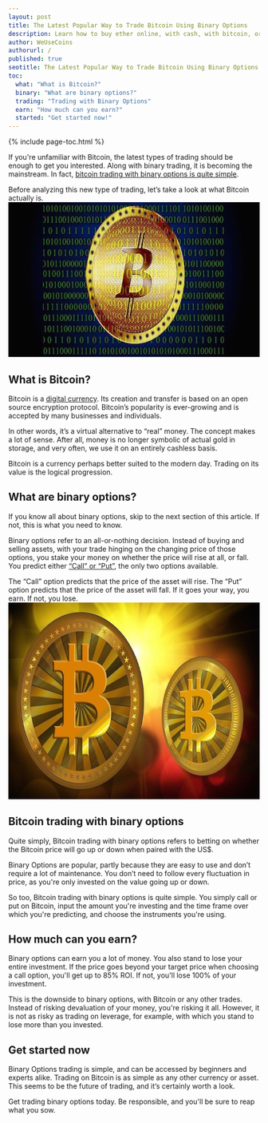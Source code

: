 ```yaml
---
layout: post
title: The Latest Popular Way to Trade Bitcoin Using Binary Options
description: Learn how to buy ether online, with cash, with bitcoin, or with PayPal.
author: WeUseCoins
authorurl: /
published: true
seotitle: The Latest Popular Way to Trade Bitcoin Using Binary Options
toc:
  what: "What is Bitcoin?"
  binary: "What are binary options?"
  trading: "Trading with Binary Options"
  earn: "How much can you earn?"
  started: "Get started now!"
---
```

{% include page-toc.html %}

<p>If you're unfamiliar with Bitcoin, the latest types of trading should be enough to get you interested. Along with binary trading, it is becoming the mainstream. In fact, <a href="http://www.anyoption.com/bitcoin-options">bitcoin trading with binary options is quite simple</a>.

<p>Before analyzing this new type of trading, let’s take a look at what Bitcoin actually is.

<img src="/images/bitcoin-trading-with-binary-options.jpg" width="700" height="310" alt="Trade Bitcoin binary options"/>

<h2 id="what">What is Bitcoin?</h2>

<p>Bitcoin is a <a href="https://en.wikipedia.org/wiki/Digital_currency">digital currency</a>. Its creation and transfer is based on an open source encryption protocol. Bitcoin’s popularity is ever-growing and is accepted by many businesses and individuals.

<p>In other words, it’s a virtual alternative to “real” money. The concept makes a lot of sense. After all, money is no longer symbolic of actual gold in storage, and very often, we use it on an entirely cashless basis.

<p>Bitcoin is a currency perhaps better suited to the modern day. Trading on its value is the logical progression.

<h2 id="binary">What are binary options?</h2>

<p>If you know all about binary options, skip to the next section of this article. If not, this is what you need to know.

<p>Binary options refer to an all-or-nothing decision. Instead of buying and selling assets, with your trade hinging on the changing price of those options, you stake your money on whether the price will rise at all, or fall. You predict either <a href="http://www.investopedia.com/exam-guide/cfa-level-1/derivatives/options-calls-puts.asp">“Call” or “Put”</a>, the only two options available.

<p>The “Call” option predicts that the price of the asset will rise. The “Put” option predicts that the price of the asset will fall. If it goes your way, you earn. If not, you lose.

<img src="/images/bitcoin-trading-with-binary-options-2.jpg" width="700" height="394" alt="How to trade Bitcoin binary options"/>

<h2 id="trading">Bitcoin trading with binary options</h2>

<p>Quite simply, Bitcoin trading with binary options refers to betting on whether the Bitcoin price will go up or down when paired with the US$.

<p>Binary Options are popular, partly because they are easy to use and don’t require a lot of maintenance. You don’t need to follow every fluctuation in price, as you're only invested on the value going up or down.

<p>So too, Bitcoin trading with binary options is quite simple. You simply call or put on Bitcoin, input the amount you're investing and the time frame over which you're predicting, and choose the instruments you're using.

<h2 id="earn">How much can you earn?</h2>

<p>Binary options can earn you a lot of money. You also stand to lose your entire investment. If the price goes beyond your target price when choosing a call option, you'll get up to 85% ROI. If not, you'll lose 100% of your investment.

<p>This is the downside to binary options, with Bitcoin or any other trades. Instead of risking devaluation of your money, you're risking it all. However, it is not as risky as trading on leverage, for example, with which you stand to lose more than you invested.

<h2 id="started">Get started now</h2>

<p>Binary Options trading is simple, and can be accessed by beginners and experts alike. Trading on Bitcoin is as simple as any other currency or asset. This seems to be the future of trading, and it’s certainly worth a look.

<p>Get trading binary options today. Be responsible, and you'll be sure to reap what you sow.